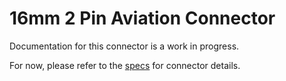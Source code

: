 # 16mm 2 Pin Aviation Connector
Documentation for this connector is a work in progress.

For now, please refer to the [specs](specs.yaml) for connector details.
